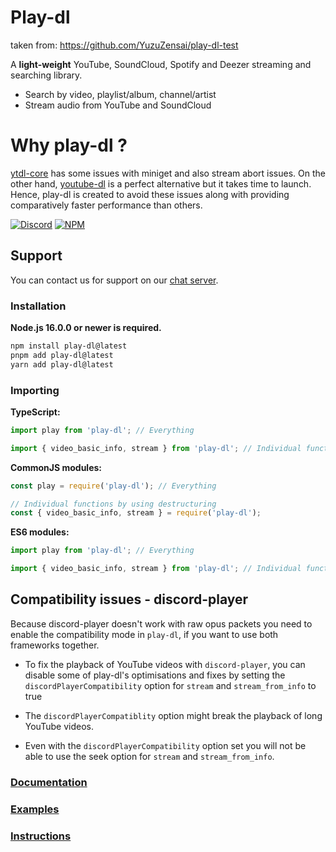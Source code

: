 # Play-dl

taken from: https://github.com/YuzuZensai/play-dl-test


A **light-weight** YouTube, SoundCloud, Spotify and Deezer streaming and searching library.

-   Search by video, playlist/album, channel/artist
-   Stream audio from YouTube and SoundCloud

# Why play-dl ?

[ytdl-core](https://github.com/fent/node-ytdl-core) has some issues with miniget and also stream abort issues. On the other hand, [youtube-dl](https://github.com/ytdl-org/youtube-dl) is a perfect alternative but it takes time to launch. Hence, play-dl is created to avoid these issues along with providing comparatively faster performance than others.

[![Discord](https://img.shields.io/discord/888998674716315679?color=00aa00&label=%20Discord&logo=Discord)](https://discord.gg/8H3xWcv3D7)
[![NPM](https://img.shields.io/npm/v/play-dl.svg?color=00aa00&logo=npm)](https://www.npmjs.com/package/play-dl)

## Support

You can contact us for support on our [chat server](https://discord.gg/8H3xWcv3D7).

### Installation

**Node.js 16.0.0 or newer is required.**

```bash
npm install play-dl@latest
pnpm add play-dl@latest
yarn add play-dl@latest
```

### Importing

**TypeScript:**
```ts
import play from 'play-dl'; // Everything

import { video_basic_info, stream } from 'play-dl'; // Individual functions
```

**CommonJS modules:**
```js
const play = require('play-dl'); // Everything

// Individual functions by using destructuring
const { video_basic_info, stream } = require('play-dl');
```

**ES6 modules:**
```ts
import play from 'play-dl'; // Everything

import { video_basic_info, stream } from 'play-dl'; // Individual functions
```

## **Compatibility issues** - discord-player
    
Because discord-player doesn't work with raw opus packets you need to enable the compatibility mode in `play-dl`, if you want to use both frameworks together.

- To fix the playback of YouTube videos with `discord-player`, you can disable some of play-dl's optimisations and fixes by setting the `discordPlayerCompatibility` option for `stream` and `stream_from_info` to true

- The `discordPlayerCompatiblity` option might break the playback of long YouTube videos.

- Even with the `discordPlayerCompatibility` option set you will not be able to use the seek option for `stream` and `stream_from_info`.
    

### [Documentation](https://play-dl.github.io/modules.html)
### [Examples](./examples)
### [Instructions](./instructions)
